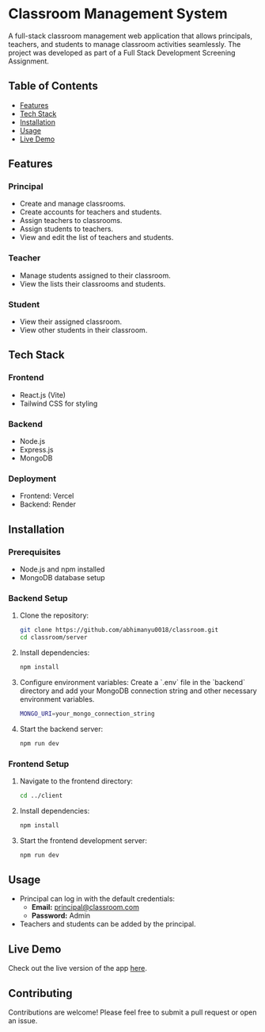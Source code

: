 
# Classroom Management System

A full-stack classroom management web application that allows principals, teachers, and students to manage classroom activities seamlessly. The project was developed as part of a Full Stack Development Screening Assignment.

## Table of Contents

- [Features](#features)
- [Tech Stack](#tech-stack)
- [Installation](#installation)
- [Usage](#usage)
- [Live Demo](#live-demo)



## Features

### Principal
- Create and manage classrooms.
- Create accounts for teachers and students.
- Assign teachers to classrooms.
- Assign students to teachers.
- View and edit the list of teachers and students.

### Teacher
- Manage students assigned to their classroom.
- View the lists their classrooms and students.

### Student
- View their assigned classroom.
- View other students in their classroom.

## Tech Stack

### Frontend
- React.js (Vite)
- Tailwind CSS for styling

### Backend
- Node.js
- Express.js
- MongoDB

### Deployment
- Frontend: Vercel
- Backend: Render

## Installation

### Prerequisites
- Node.js and npm installed
- MongoDB database setup

### Backend Setup

1. Clone the repository:
    ```bash
    git clone https://github.com/abhimanyu0018/classroom.git
    cd classroom/server
    ```

2. Install dependencies:
    ```bash
    npm install
    ```

3. Configure environment variables:
    Create a \`.env\` file in the \`backend\` directory and add your MongoDB connection string and other necessary environment variables.
    ```bash
    MONGO_URI=your_mongo_connection_string
    ```

4. Start the backend server:
    ```bash
    npm run dev
    ```

### Frontend Setup

1. Navigate to the frontend directory:
    ```bash
    cd ../client
    ```

2. Install dependencies:
    ```bash
    npm install
    ```

3. Start the frontend development server:
    ```bash
    npm run dev
    ```

## Usage

- Principal can log in with the default credentials:
  - **Email:** principal@classroom.com
  - **Password:** Admin
- Teachers and students can be added by the principal.

## Live Demo

Check out the live version of the app [here](https://classroom-fawn.vercel.app).

## Contributing

Contributions are welcome! Please feel free to submit a pull request or open an issue.

